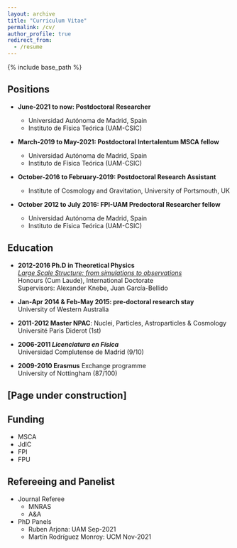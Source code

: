 ```yaml
---
layout: archive
title: "Curriculum Vitae"
permalink: /cv/
author_profile: true
redirect_from:
  - /resume
---
```


{% include base_path %}


Positions 
----
* **June-2021 to now: Postdoctoral Researcher**
  * Universidad Autónoma de Madrid, Spain
  * Instituto de Física Teórica (UAM-CSIC)

* **March-2019 to May-2021: Postdoctoral Intertalentum MSCA fellow**
  * Universidad Autónoma de Madrid, Spain
  * Instituto de Física Teórica (UAM-CSIC)
  
* **October-2016 to February-2019: Postdoctoral Research Assistant**
  * Institute of Cosmology and Gravitation, University of Portsmouth, UK

* **October 2012 to July 2016: FPI-UAM Predoctoral Researcher fellow**
  * Universidad Autónoma de Madrid, Spain  
  * Instituto de Física Teórica (UAM-CSIC)

Education
-----
* **2012-2016 Ph.D in Theoretical Physics** <br>
[<i> Large Scale Structure: from simulations to observations</i>](https://repositorio.uam.es/handle/10486/674730) <br>
Honours (Cum Laude), International Doctorate <br>
Supervisors: Alexander Knebe, Juan García-Bellido

* **Jan-Apr 2014 & Feb-May 2015: pre-doctoral research stay** <br>
University of Western Australia

* **2011-2012 Master NPAC**: Nuclei, Particles, Astroparticles & Cosmology <br>
Université Paris Diderot (1st)

* **2006-2011 <i> Licenciatura en Física</i>** <br>
Universidad Complutense de Madrid (9/10)

* **2009-2010 Erasmus** Exchange programme <br>
University of Nottingham (87/100)
  
[Page under construction]
-----

  
Funding
-----
* MSCA
* JdlC
* FPI
* FPU

Refereeing and Panelist
-----
* Journal Referee
  * MNRAS
  * A&A
* PhD Panels
  * Ruben Arjona: UAM Sep-2021
  * Martín Rodríguez Monroy: UCM Nov-2021 

<!--
Publication summary
======
  <ul>{% for post in site.publications %}
    {% include archive-single-cv.html %}
  {% endfor %}</ul>
  
Talk summary
======
  <ul>{% for post in site.talks %}
    {% include archive-single-talk-cv.html %}
  {% endfor %}</ul>
  
  -->

